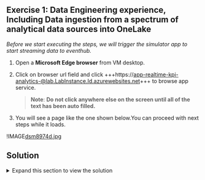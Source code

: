 ## Exercise 1: Data Engineering experience, Including Data ingestion from a spectrum of analytical data sources into OneLake

*Before we start executing the steps, we will trigger the simulator app to start streaming data to eventhub.*

1. Open a **Microsoft Edge browser** from VM desktop.

2. Click on browser url field and click +++https://app-realtime-kpi-analytics-@lab.LabInstance.Id.azurewebsites.net+++ to browse app service.

	>**Note**: **Do not click anywhere else on the screen until all of the text has been auto filled.**

3. You will see a page like the one shown below.You can proceed with next steps while it loads.

!IMAGE[dsm8974d.jpg](../media/instructions249094/dsm8974d.jpg)

## Solution
 
<details markdown="block">
<summary>Expand this section to view the solution</summary>
 
- To clone a repository, use the command `git clone https://github.com/microsoft/TechExcel-Implementing-automation-practices-using-Azure-OpenAI` in the directory you would like to use.
 
</details>

